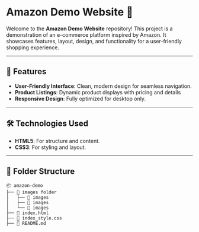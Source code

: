 # Amazon Demo Website 🌟

Welcome to the **Amazon Demo Website** repository! This project is a demonstration of an e-commerce platform inspired by Amazon. It showcases features, layout, design, and functionality for a user-friendly shopping experience.

---

## 🚀 Features

- **User-Friendly Interface**: Clean, modern design for seamless navigation.
- **Product Listings**: Dynamic product displays with pricing and details
- **Responsive Design**: Fully optimized for desktop only. 

---

## 🛠️ Technologies Used

- **HTML5**: For structure and content.
- **CSS3**: For styling and layout.

---

## 📂 Folder Structure

```plaintext
📦 amazon-demo
├── 📁 images folder
│   ├── 📁 images
│   ├── 📁 images
│   └── 📁 images
├── 📄 index.html
├── 📄 index_style.css
├── 📄 README.md


